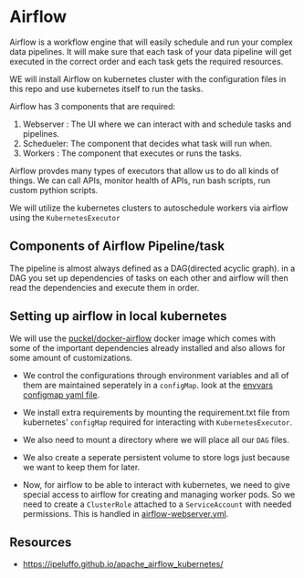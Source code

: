 # Airflow

Airflow is a workflow engine that will easily schedule and run your complex data pipelines. It will make sure that each task of your data pipeline will get executed in the correct order and each task gets the required resources.

WE will install Airflow on kubernetes cluster with the configuration files in this repo and use kubernetes itself to run the tasks.

Airflow has 3 components that are required:

1. Webserver : The UI where we can interact with and schedule tasks and pipelines.
2. Schedueler: The component that decides what task will run when.
3. Workers   : The component that executes or runs the tasks. 

Airflow provdes many types of executors that allow us to do all kinds of things. We can call APIs, monitor health of APIs, run bash scripts, run custom pythion scripts.

We will utilize the kubernetes clusters to autoschedule workers via airflow using the `KubernetesExecutor`

## Components of Airflow Pipeline/task

The pipeline is almost always defined as a DAG(directed acyclic graph). in a DAG you set up dependencies of tasks on each other and airflow will then read the dependencies and execute them in order.

## Setting up airflow in local kubernetes

We will use the [puckel/docker-airflow](https://hub.docker.com/r/puckel/docker-airflow) docker image which comes with some of the important dependencies already installed and also allows for some amount of customizations.

- We control the configurations through environment variables and all of them are maintained seperately in a `configMap`. look at the [envvars configmap yaml file](airflow-envvars-configmap.yml).
- We install extra requirements by mounting the requirement.txt file from kubernetes' `configMap` required for interacting with `KubernetesExecutor`.

- We also need to mount a directory where we will place all our `DAG` files.
- We also create a seperate persistent volume to store logs just because we want to keep them for later.
- Now, for airflow to be able to interact with kubernetes, we need to give special access to airflow for creating and managing worker pods. So we need to create a `ClusterRole`  attached to a `ServiceAccount` with needed permissions. This is handled in [airflow-webserver.yml](airflow-webserver.yml).

## Resources

- <https://ipeluffo.github.io/apache_airflow_kubernetes/>